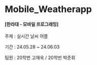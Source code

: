 # Mobile_Weatherapp

<h4>
[한라대 - 모바일 프로그래밍]
</h4>
<p>주제 : 실시간 날씨 어플</p>

<p>기간 : 24.05.28 ~ 24.06.03</p>
<p>팀원 : 20학번 고재욱 / 20학번 박준휘</p>
